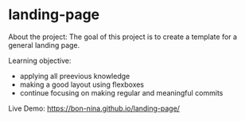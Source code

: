 # landing-page

About the project:
The goal of this project is to create a template for a general landing page.

Learning objective:
- applying all preevious knowledge
- making a good layout using flexboxes
- continue focusing on making regular and meaningful commits

Live Demo: https://bon-nina.github.io/landing-page/
